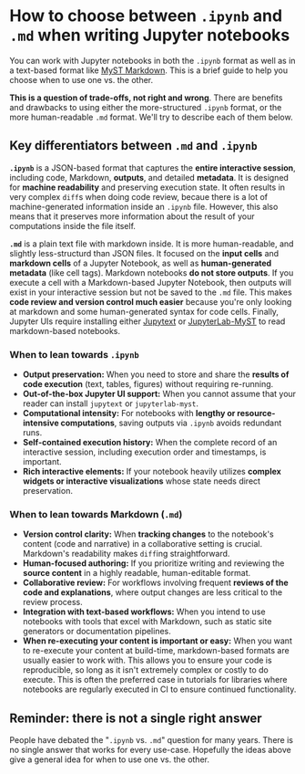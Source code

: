 # How to choose between `.ipynb` and `.md` when writing Jupyter notebooks

You can work with Jupyter notebooks in both the `.ipynb` format as well as in a text-based format like [MyST Markdown](./notebooks-with-markdown.md). This is a brief guide to help you choose when to use one vs. the other.

**This is a question of trade-offs, not right and wrong**. There are benefits and drawbacks to using either the more-structured `.ipynb` format, or the more human-readable `.md` format. We'll try to describe each of them below.

## Key differentiators between `.md` and `.ipynb`

**`.ipynb`** is a JSON-based format that captures the **entire interactive session**, including code, Markdown, **outputs**, and detailed **metadata**. It is designed for **machine readability** and preserving execution state. It often results in very complex `diff`s when doing code review, becaue there is a lot of machine-generated information inside an `.ipynb` file. However, this also means that it preserves more information about the result of your computations inside the file itself.

**`.md`** is a plain text file with markdown inside. It is more human-readable, and slightly less-structurd than JSON files. It focused on the **input cells** and **markdown cells** of a Jupyter Notebook, as well as **human-generated metadata** (like cell tags). Markdown notebooks **do not store outputs**. If you execute a cell with a Markdown-based Jupyter Notebook, then outputs will exist in your interactive session but not be saved to the `.md` file. This makes **code review and version control much easier** because you're only looking at markdown and some human-generated syntax for code cells. Finally, Jupyter UIs require installing either [Jupytext](https://jupytext.readthedocs.io/) or [JupyterLab-MyST](https://github.com/jupyter-book/jupyterlab-myst) to read markdown-based notebooks.

### When to lean towards `.ipynb`

- **Output preservation:** When you need to store and share the **results of code execution** (text, tables, figures) without requiring re-running.
- **Out-of-the-box Jupyter UI support:** When you cannot assume that your reader can install `jupytext` or `jupyterlab-myst`.
- **Computational intensity:** For notebooks with **lengthy or resource-intensive computations**, saving outputs via `.ipynb` avoids redundant runs.
- **Self-contained execution history:** When the complete record of an interactive session, including execution order and timestamps, is important.
- **Rich interactive elements:** If your notebook heavily utilizes **complex widgets or interactive visualizations** whose state needs direct preservation.

### When to lean towards Markdown (`.md`)

- **Version control clarity:** When **tracking changes** to the notebook's content (code and narrative) in a collaborative setting is crucial. Markdown's readability makes `diff`ing straightforward.
- **Human-focused authoring:** If you prioritize writing and reviewing the **source content** in a highly readable, human-editable format.
- **Collaborative review:** For workflows involving frequent **reviews of the code and explanations**, where output changes are less critical to the review process.
- **Integration with text-based workflows:** When you intend to use notebooks with tools that excel with Markdown, such as static site generators or documentation pipelines.
- **When re-executing your content is important or easy:** When you want to re-execute your content at build-time, markdown-based formats are usually easier to work with. This allows you to ensure your code is reproducible, so long as it isn't extremely complex or costly to do execute. This is often the preferred case in tutorials for libraries where notebooks are regularly executed in CI to ensure continued functionality.

## Reminder: there is not a single right answer

People have debated the "`.ipynb` vs. `.md`" question for many years. There is no single answer that works for every use-case. Hopefully the ideas above give a general idea for when to use one vs. the other.
